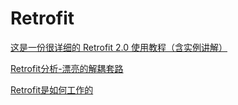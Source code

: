 # Retrofit

[这是一份很详细的 Retrofit 2.0 使用教程（含实例讲解）](https://blog.csdn.net/carson_ho/article/details/73732076)

[Retrofit分析-漂亮的解耦套路](https://www.jianshu.com/p/45cb536be2f4)

[Retrofit是如何工作的](https://www.jianshu.com/p/cb3a7413b448)